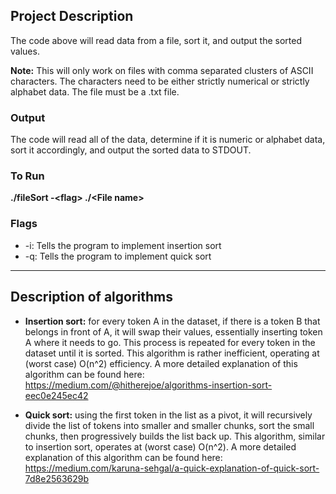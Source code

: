 ## Project Description

The code above will read data from a file, sort it, and output the sorted values. 

**Note:** This will only work on files with comma separated clusters of ASCII characters. The characters need to be either strictly numerical or strictly alphabet data. The file must be a .txt file.

### Output

The code will read all of the data, determine if it is numeric or alphabet data, sort it accordingly, and output the sorted data to STDOUT.

### To Run

**./fileSort -\<flag> ./\<File name>**

### Flags

- \-i: Tells the program to implement insertion sort
- \-q: Tells the program to implement quick sort

---
## Description of algorithms

- **Insertion sort:** for every token A in the dataset, if there is a token B that belongs in front of A, it will swap their values, essentially inserting token A where it needs to go. This process is repeated for every token in the dataset until it is sorted. This algorithm is rather inefficient, operating at (worst case) O(n^2) efficiency. A more detailed explanation of this algorithm can be found here: https://medium.com/@hitherejoe/algorithms-insertion-sort-eec0e245ec42

- **Quick sort:** using the first token in the list as a pivot, it will recursively divide the list of tokens into smaller and smaller chunks, sort the small chunks, then progressively builds the list back up. This algorithm, similar to insertion sort, operates at (worst case) O(n^2). A more detailed explanation of this algorithm can be found here: https://medium.com/karuna-sehgal/a-quick-explanation-of-quick-sort-7d8e2563629b
